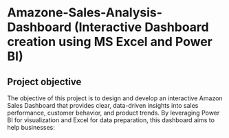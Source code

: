 # Amazone-Sales-Analysis-Dashboard (Interactive Dashboard creation using MS Excel and Power BI)
## Project objective
The objective of this project is to design and develop an interactive Amazon Sales Dashboard that provides clear, data-driven insights into sales performance, customer behavior, and product trends. By leveraging Power BI for visualization and Excel for data preparation, this dashboard aims to help businesses:
